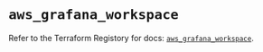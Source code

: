 # `aws_grafana_workspace`

Refer to the Terraform Registory for docs: [`aws_grafana_workspace`](https://registry.terraform.io/providers/hashicorp/aws/4.67.0/docs/resources/grafana_workspace).
